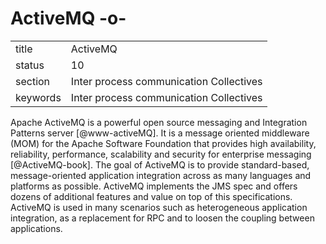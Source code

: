 # ActiveMQ -o-


|          |                                         |
| -------- | --------------------------------------- |
| title    | ActiveMQ                                | 
| status   | 10                                      |
| section  | Inter process communication Collectives |
| keywords | Inter process communication Collectives |



Apache ActiveMQ is a powerful open source messaging and Integration
Patterns server [@www-activeMQ]. It is a message oriented
middleware (MOM) for the Apache Software Foundation that provides high
availability, reliability, performance, scalability and security for
enterprise messaging [@ActiveMQ-book]. The goal of ActiveMQ is to
provide standard-based, message-oriented application integration
across as many languages and platforms as possible. ActiveMQ
implements the JMS spec and offers dozens of additional features and
value on top of this specifications. ActiveMQ is used in many
scenarios such as heterogeneous application integration, as a
replacement for RPC and to loosen the coupling between applications.
     
